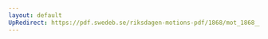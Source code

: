 ```yaml
---
layout: default
UpRedirect: https://pdf.swedeb.se/riksdagen-motions-pdf/1868/mot_1868__ak__00212/mot_1868__ak__00212_001.pdf
---
```

